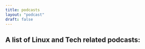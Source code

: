 ```yaml
---
title: podcasts
layout: "podcast"
draft: false
---
```


## A list of Linux and Tech related podcasts:


